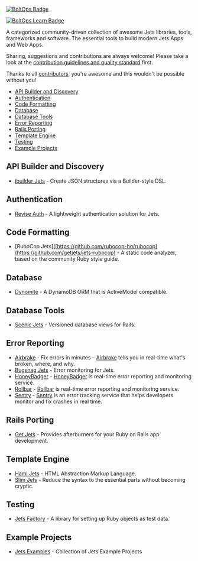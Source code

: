 [![BoltOps Badge](https://img.boltops.com/boltops/badges/boltops-badge.png)](https://www.boltops.com)

[![BoltOps Learn Badge](https://img.boltops.com/boltops-learn/boltops-learn.png)](https://learn.boltops.com)

A categorized community-driven collection of awesome Jets libraries, tools, frameworks and software. The essential tools to build modern Jets Apps and Web Apps.

Sharing, suggestions and contributions are always welcome! Please take a look at the [contribution guidelines and quality standard](https://github.com/boltops-tools/awesome-jets/blob/main/CONTRIBUTING.md) first.

Thanks to all [contributors](https://github.com/boltops-tools/awesome-jets/graphs/contributors), you're awesome and this wouldn't be possible without you!

* [API Builder and Discovery](#api-builder-and-discovery)
* [Authentication](#authentication)
* [Code Formatting](#code-formatting)
* [Database](#database)
* [Database Tools](#database-tools)
* [Error Reporting](#error-reporting)
* [Rails Porting](#error-reporting)
* [Template Engine](#template-engine)
* [Testing](#testing)
* [Example Projects](#example-projects)

## API Builder and Discovery

* [jbuilder Jets](https://github.com/tanukiti1987/jbuilder-jets) - Create JSON structures via a Builder-style DSL.

## Authentication 

* [Revise Auth](https://github.com/jeremiahlukus/revise_auth-jets) - A lightweight authentication solution for Jets.

## Code Formatting

* [RuboCop Jets]([https://github.com/rubocop-hq/rubocop](https://github.com/getjets/jets-rubocop) - A static code analyzer, based on the community Ruby style guide.

## Database

* [Dynomite](https://github.com/boltops-tools/dynomite) - A DynamoDB ORM that is ActiveModel compatible.

## Database Tools

* [Scenic Jets](https://github.com/exposwingie/scenic-jets) - Versioned database views for Rails.

## Error Reporting

* [Airbrake](https://github.com/tongueroo/airbrake-jets) - Fix errors in minutes – [Airbrake](https://airbrake.io) tells you in real-time what's broken, where, and why.
* [Bugsnag Jets](https://github.com/tgeselle/bugsnag-jets) - Error monitoring for Jets.
* [HoneyBadger](https://github.com/tongueroo/honeybadger-jets) - [HoneyBadger](https://honeybadger.com/) is real-time error reporting and monitoring service.
* [Rollbar](https://github.com/tongueroo/rollbar-jets) - [Rollbar](https://rollbar.com/) is real-time error reporting and monitoring service.
* [Sentry](https://github.com/tongueroo/sentry-jets) - [Sentry](https://sentry.io) is an error tracking service that helps developers monitor and fix crashes in real time.

## Rails Porting
* [Get Jets](https://github.com/getjets/jets) - Provides afterburners for your Ruby on Rails app development. 

## Template Engine

* [Haml Jets](https://github.com/ceritium/haml-jets) - HTML Abstraction Markup Language.
* [Slim Jets](https://github.com/tongueroo/slim-jets) - Reduce the syntax to the essential parts without becoming cryptic.

## Testing

* [Jets Factory](https://github.com/getjets/jets-factory) - A library for setting up Ruby objects as test data.

## Example Projects

* [Jets Examples](https://github.com/tongueroo/jets-examples) - Collection of Jets Example Projects

